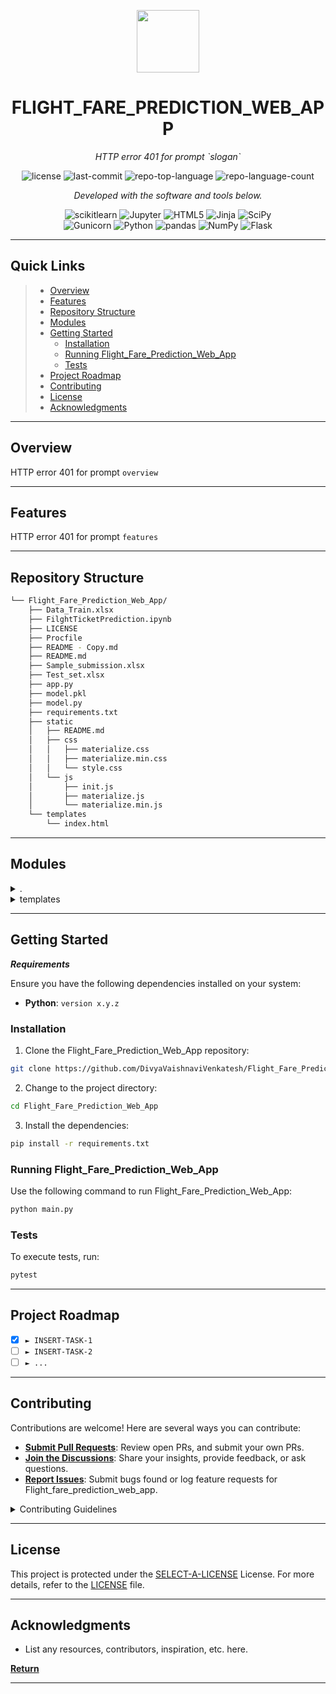 <p align="center">
  <img src="https://cdn-icons-png.flaticon.com/512/6295/6295417.png" width="100" />
</p>
<p align="center">
    <h1 align="center">FLIGHT_FARE_PREDICTION_WEB_APP</h1>
</p>
<p align="center">
    <em>HTTP error 401 for prompt `slogan`</em>
</p>
<p align="center">
	<img src="https://img.shields.io/github/license/DivyaVaishnaviVenkatesh/Flight_Fare_Prediction_Web_App?style=flat&color=0080ff" alt="license">
	<img src="https://img.shields.io/github/last-commit/DivyaVaishnaviVenkatesh/Flight_Fare_Prediction_Web_App?style=flat&logo=git&logoColor=white&color=0080ff" alt="last-commit">
	<img src="https://img.shields.io/github/languages/top/DivyaVaishnaviVenkatesh/Flight_Fare_Prediction_Web_App?style=flat&color=0080ff" alt="repo-top-language">
	<img src="https://img.shields.io/github/languages/count/DivyaVaishnaviVenkatesh/Flight_Fare_Prediction_Web_App?style=flat&color=0080ff" alt="repo-language-count">
<p>
<p align="center">
		<em>Developed with the software and tools below.</em>
</p>
<p align="center">
	<img src="https://img.shields.io/badge/scikitlearn-F7931E.svg?style=flat&logo=scikit-learn&logoColor=white" alt="scikitlearn">
	<img src="https://img.shields.io/badge/Jupyter-F37626.svg?style=flat&logo=Jupyter&logoColor=white" alt="Jupyter">
	<img src="https://img.shields.io/badge/HTML5-E34F26.svg?style=flat&logo=HTML5&logoColor=white" alt="HTML5">
	<img src="https://img.shields.io/badge/Jinja-B41717.svg?style=flat&logo=Jinja&logoColor=white" alt="Jinja">
	<img src="https://img.shields.io/badge/SciPy-8CAAE6.svg?style=flat&logo=SciPy&logoColor=white" alt="SciPy">
	<br>
	<img src="https://img.shields.io/badge/Gunicorn-499848.svg?style=flat&logo=Gunicorn&logoColor=white" alt="Gunicorn">
	<img src="https://img.shields.io/badge/Python-3776AB.svg?style=flat&logo=Python&logoColor=white" alt="Python">
	<img src="https://img.shields.io/badge/pandas-150458.svg?style=flat&logo=pandas&logoColor=white" alt="pandas">
	<img src="https://img.shields.io/badge/NumPy-013243.svg?style=flat&logo=NumPy&logoColor=white" alt="NumPy">
	<img src="https://img.shields.io/badge/Flask-000000.svg?style=flat&logo=Flask&logoColor=white" alt="Flask">
</p>
<hr>

##  Quick Links

> - [ Overview](#-overview)
> - [ Features](#-features)
> - [ Repository Structure](#-repository-structure)
> - [ Modules](#-modules)
> - [ Getting Started](#-getting-started)
>   - [ Installation](#-installation)
>   - [ Running Flight_Fare_Prediction_Web_App](#-running-Flight_Fare_Prediction_Web_App)
>   - [ Tests](#-tests)
> - [ Project Roadmap](#-project-roadmap)
> - [ Contributing](#-contributing)
> - [ License](#-license)
> - [ Acknowledgments](#-acknowledgments)

---

##  Overview

HTTP error 401 for prompt `overview`

---

##  Features

HTTP error 401 for prompt `features`

---

##  Repository Structure

```sh
└── Flight_Fare_Prediction_Web_App/
    ├── Data_Train.xlsx
    ├── FilghtTicketPrediction.ipynb
    ├── LICENSE
    ├── Procfile
    ├── README - Copy.md
    ├── README.md
    ├── Sample_submission.xlsx
    ├── Test_set.xlsx
    ├── app.py
    ├── model.pkl
    ├── model.py
    ├── requirements.txt
    ├── static
    │   ├── README.md
    │   ├── css
    │   │   ├── materialize.css
    │   │   ├── materialize.min.css
    │   │   └── style.css
    │   └── js
    │       ├── init.js
    │       ├── materialize.js
    │       └── materialize.min.js
    └── templates
        └── index.html
```

---

##  Modules

<details closed><summary>.</summary>

| File                                                                                                                                               | Summary                                                  |
| ---                                                                                                                                                | ---                                                      |
| [Procfile](https://github.com/DivyaVaishnaviVenkatesh/Flight_Fare_Prediction_Web_App/blob/master/Procfile)                                         | HTTP error 401 for prompt `Procfile`                     |
| [model.py](https://github.com/DivyaVaishnaviVenkatesh/Flight_Fare_Prediction_Web_App/blob/master/model.py)                                         | HTTP error 401 for prompt `model.py`                     |
| [FilghtTicketPrediction.ipynb](https://github.com/DivyaVaishnaviVenkatesh/Flight_Fare_Prediction_Web_App/blob/master/FilghtTicketPrediction.ipynb) | HTTP error 401 for prompt `FilghtTicketPrediction.ipynb` |
| [requirements.txt](https://github.com/DivyaVaishnaviVenkatesh/Flight_Fare_Prediction_Web_App/blob/master/requirements.txt)                         | HTTP error 401 for prompt `requirements.txt`             |
| [app.py](https://github.com/DivyaVaishnaviVenkatesh/Flight_Fare_Prediction_Web_App/blob/master/app.py)                                             | HTTP error 401 for prompt `app.py`                       |

</details>

<details closed><summary>templates</summary>

| File                                                                                                                     | Summary                                          |
| ---                                                                                                                      | ---                                              |
| [index.html](https://github.com/DivyaVaishnaviVenkatesh/Flight_Fare_Prediction_Web_App/blob/master/templates/index.html) | HTTP error 401 for prompt `templates/index.html` |

</details>

---

##  Getting Started

***Requirements***

Ensure you have the following dependencies installed on your system:

* **Python**: `version x.y.z`

###  Installation

1. Clone the Flight_Fare_Prediction_Web_App repository:

```sh
git clone https://github.com/DivyaVaishnaviVenkatesh/Flight_Fare_Prediction_Web_App
```

2. Change to the project directory:

```sh
cd Flight_Fare_Prediction_Web_App
```

3. Install the dependencies:

```sh
pip install -r requirements.txt
```

###  Running Flight_Fare_Prediction_Web_App

Use the following command to run Flight_Fare_Prediction_Web_App:

```sh
python main.py
```

###  Tests

To execute tests, run:

```sh
pytest
```

---

##  Project Roadmap

- [X] `► INSERT-TASK-1`
- [ ] `► INSERT-TASK-2`
- [ ] `► ...`

---

##  Contributing

Contributions are welcome! Here are several ways you can contribute:

- **[Submit Pull Requests](https://github.com/DivyaVaishnaviVenkatesh/Flight_Fare_Prediction_Web_App/blob/main/CONTRIBUTING.md)**: Review open PRs, and submit your own PRs.
- **[Join the Discussions](https://github.com/DivyaVaishnaviVenkatesh/Flight_Fare_Prediction_Web_App/discussions)**: Share your insights, provide feedback, or ask questions.
- **[Report Issues](https://github.com/DivyaVaishnaviVenkatesh/Flight_Fare_Prediction_Web_App/issues)**: Submit bugs found or log feature requests for Flight_fare_prediction_web_app.

<details closed>
    <summary>Contributing Guidelines</summary>

1. **Fork the Repository**: Start by forking the project repository to your GitHub account.
2. **Clone Locally**: Clone the forked repository to your local machine using a Git client.
   ```sh
   git clone https://github.com/DivyaVaishnaviVenkatesh/Flight_Fare_Prediction_Web_App
   ```
3. **Create a New Branch**: Always work on a new branch, giving it a descriptive name.
   ```sh
   git checkout -b new-feature-x
   ```
4. **Make Your Changes**: Develop and test your changes locally.
5. **Commit Your Changes**: Commit with a clear message describing your updates.
   ```sh
   git commit -m 'Implemented new feature x.'
   ```
6. **Push to GitHub**: Push the changes to your forked repository.
   ```sh
   git push origin new-feature-x
   ```
7. **Submit a Pull Request**: Create a PR against the original project repository. Clearly describe the changes and their motivations.

Once your PR is reviewed and approved, it will be merged into the main branch.

</details>

---

##  License

This project is protected under the [SELECT-A-LICENSE](https://choosealicense.com/licenses) License. For more details, refer to the [LICENSE](https://choosealicense.com/licenses/) file.

---

##  Acknowledgments

- List any resources, contributors, inspiration, etc. here.

[**Return**](#-quick-links)

---
